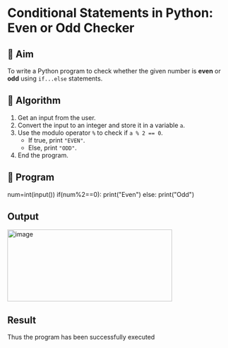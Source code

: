 # Conditional Statements in Python: Even or Odd Checker

## 🎯 Aim
To write a Python program to check whether the given number is **even** or **odd** using `if...else` statements.

## 🧠 Algorithm
1. Get an input from the user.
2. Convert the input to an integer and store it in a variable `a`.
3. Use the modulo operator `%` to check if `a % 2 == 0`.
   - If true, print `"EVEN"`.
   - Else, print `"ODD"`.
4. End the program.

## 🧾 Program
num=int(input())
if(num%2==0):
print("Even")
else:
print("Odd")
## Output
<img width="373" height="163" alt="image" src="https://github.com/user-attachments/assets/480c15a4-c40a-40db-94c6-a3c2ca6d331a" />

## Result
Thus the program has been successfully executed
